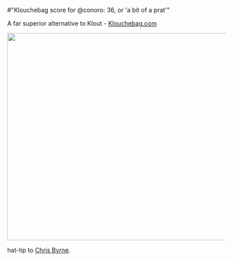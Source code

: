 #"Klouchebag score for @conoro: 36, or 'a bit of a prat'"

A far superior alternative to Klout - <a href="http://klouchebag.com">Klouchebag.com</a>

<a href="http://klouchebag.com"><img class="alignnone  wp-image-703" title="klouchebag" src="http://conoroneill.net/wp-content/uploads/2012/04/klouchebag.png" alt="" width="806" height="479" /></a>

hat-tip to <a href="http://twitter.com/byrnec">Chris Byrne</a>.